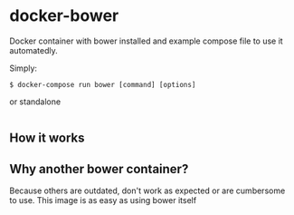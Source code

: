 # docker-bower
Docker container with bower installed and example compose file to use it automatedly.

Simply:
```
$ docker-compose run bower [command] [options]
```
or standalone
```
```
## How it works

## Why another bower container?
Because others are outdated, don't work as expected or are cumbersome to use. This image is as easy as using bower itself

